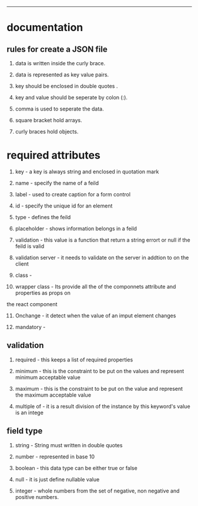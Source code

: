 
-----------------------------------------------------------------------------------------------
# documentation  

## rules for create a JSON file

1) data is written inside the curly brace.

2) data is represented as key value pairs.

3) key should be enclosed in double quotes .

4) key and value should be seperate by colon (:).

5) comma is used to seperate the data.

6) square bracket hold arrays.

7) curly braces hold objects.
 

# required attributes

1) key - a key is always string and enclosed in quotation mark

2) name - specify the name of a feild

3) label - used to create caption for a form control

4) id - specify the unique id for an element

5) type - defines the feild

6) placeholder - shows information belongs in a feild

7) validation - this value is a function that return a string errort or null if the feild is valid

8) validation server - it needs to validate on the server in addtion to on the client

9) class -

10) wrapper class - Its provide all the of the componnets attribute and properties as props on

the react component

11) Onchange - it detect when the value of an imput element changes

12) mandatory -
 

## validation

1) required - this keeps a list of required properties 

2) minimum - this is the constraint to be put on the values and represent minimum acceptable value

3) maximum - this is the constraint to be put on the value and represent the maximum acceptable value 

4) multiple of - it is a result division of the instance by this keyword's value is an intege

## field type 

1) string - String  must written in double quotes 

2) number - represented in base 10

3) boolean - this data type can be either true or false

4) null - it is just define nullable value

5) integer - whole numbers from the set of negative, non negative and positive numbers.